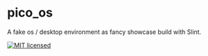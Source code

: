 # pico_os

A fake os / desktop environment as fancy showcase build with Slint.

[![MIT licensed](https://img.shields.io/badge/license-MIT-blue.svg)](../LICENSE)